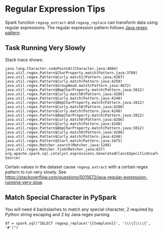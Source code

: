 # Regular Expression Tips

Spark function `regexp_extract` and `regexp_replace` can transform data using regular expressions.
The regular expression pattern follows [Java regex pattern](https://docs.oracle.com/javase/8/docs/api/java/util/regex/Pattern.html).

## Task Running Very Slowly

Stack trace shows:

```
java.lang.Character.codePointAt(Character.java:4884)
java.util.regex.Pattern$CharProperty.match(Pattern.java:3789)
java.util.regex.Pattern$Curly.match1(Pattern.java:4307)
java.util.regex.Pattern$Curly.match(Pattern.java:4250)
java.util.regex.Pattern$GroupHead.match(Pattern.java:4672)
java.util.regex.Pattern$BmpCharProperty.match(Pattern.java:3812)
java.util.regex.Pattern$Curly.match0(Pattern.java:4286)
java.util.regex.Pattern$Curly.match(Pattern.java:4248)
java.util.regex.Pattern$BmpCharProperty.match(Pattern.java:3812)
java.util.regex.Pattern$Curly.match0(Pattern.java:4286)
java.util.regex.Pattern$Curly.match(Pattern.java:4248)
java.util.regex.Pattern$BmpCharProperty.match(Pattern.java:3812)
java.util.regex.Pattern$Curly.match0(Pattern.java:4286)
java.util.regex.Pattern$Curly.match(Pattern.java:4248)
java.util.regex.Pattern$BmpCharProperty.match(Pattern.java:3812)
java.util.regex.Pattern$Curly.match0(Pattern.java:4286)
java.util.regex.Pattern$Curly.match(Pattern.java:4248)
java.util.regex.Pattern$Start.match(Pattern.java:3475)
java.util.regex.Matcher.search(Matcher.java:1248)
java.util.regex.Matcher.find(Matcher.java:637)
org.apache.spark.sql.catalyst.expressions.GeneratedClass$SpecificUnsafeProjection.RegExpExtract_2$(Unknown Source)
```

Certain values in the dataset cause `regexp_extract` with a certain regex pattern to run very slowly.
See https://stackoverflow.com/questions/5011672/java-regular-expression-running-very-slow.

## Match Special Character in PySpark

You will need 4 backslashes to match any special character,
2 required by Python string escaping and 2 by Java regex parsing.

```
df = spark.sql("SELECT regexp_replace('{{template}}', '\\\\{\\\\{', '#')")
```
